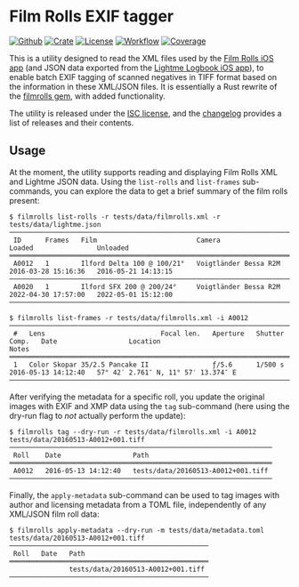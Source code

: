 # Film Rolls EXIF tagger

[![Github](https://img.shields.io/badge/github-urdh/filmrolls--rs-8da0cb?style=flat-square&labelColor=555555&logo=github)][github]
[![Crate](https://img.shields.io/crates/v/filmrolls?style=flat-square&color=fc8d62&logo=rust)][release]
[![License](https://img.shields.io/crates/l/filmrolls?style=flat-square)](LICENSE.md)
[![Workflow](https://img.shields.io/github/actions/workflow/status/urdh/filmrolls-rs/push.yml?style=flat-square)][build]
[![Coverage](https://img.shields.io/codecov/c/gh/urdh/filmrolls-rs?style=flat-square)][codecov]

This is a utility designed to read the XML files used by the [Film Rolls iOS app][film-rolls]
(and JSON data exported from the [Lightme Logbook iOS app][lightme]), to enable batch EXIF tagging
of scanned negatives in TIFF format based on the information in these XML/JSON files.
It is essentially a Rust rewrite of the [filmrolls gem][gem], with added functionality.

The utility is released under the [ISC license](LICENSE.md), and the [changelog](CHANGELOG.md)
provides a list of releases and their contents.

## Usage

At the moment, the utility supports reading and displaying Film Rolls XML and Lightme JSON data.
Using the `list-rolls` and `list-frames` sub-commands, you can explore the data to get a brief
summary of the film rolls present:

```console
$ filmrolls list-rolls -r tests/data/filmrolls.xml -r tests/data/lightme.json
─────────────────────────────────────────────────────────────────────────────────────────────────────────────────
 ID      Frames   Film                         Camera                  Loaded                Unloaded
═════════════════════════════════════════════════════════════════════════════════════════════════════════════════
 A0012   1        Ilford Delta 100 @ 100/21°   Voigtländer Bessa R2M   2016-03-28 15:16:36   2016-05-21 14:13:15
─────────────────────────────────────────────────────────────────────────────────────────────────────────────────
 A0020   1        Ilford SFX 200 @ 200/24°     Voigtländer Bessa R2M   2022-04-30 17:57:00   2022-05-01 15:12:00
─────────────────────────────────────────────────────────────────────────────────────────────────────────────────

$ filmrolls list-frames -r tests/data/filmrolls.xml -i A0012
──────────────────────────────────────────────────────────────────────────────────────────────────────────────────────────────────────────────────
 #   Lens                             Focal len.   Aperture   Shutter   Comp.   Date                  Location                              Notes
══════════════════════════════════════════════════════════════════════════════════════════════════════════════════════════════════════════════════
 1   Color Skopar 35/2.5 Pancake II                ƒ/5.6      1/500 s           2016-05-13 14:12:40   57° 42′ 2.761″ N, 11° 57′ 13.374″ E
──────────────────────────────────────────────────────────────────────────────────────────────────────────────────────────────────────────────────

```

After verifying the metadata for a specific roll, you update the original images with EXIF and XMP
data using the `tag` sub-command (here using the dry-run flag to *not* actually perform the update):

```console
$ filmrolls tag --dry-run -r tests/data/filmrolls.xml -i A0012 tests/data/20160513-A0012+001.tiff
──────────────────────────────────────────────────────────────────
 Roll    Date                  Path
══════════════════════════════════════════════════════════════════
 A0012   2016-05-13 14:12:40   tests/data/20160513-A0012+001.tiff
──────────────────────────────────────────────────────────────────

```

Finally, the `apply-metadata` sub-command can be used to tag images with author and licensing
metadata from a TOML file, independently of any XML/JSON film roll data:

```console
$ filmrolls apply-metadata --dry-run -m tests/data/metadata.toml tests/data/20160513-A0012+001.tiff
──────────────────────────────────────────────────
 Roll   Date   Path
══════════════════════════════════════════════════
               tests/data/20160513-A0012+001.tiff
──────────────────────────────────────────────────

```

[film-rolls]: https://itunes.apple.com/se/app/film-rolls-app-for-film-photographers/id675626559
[lightme]: https://apps.apple.com/us/app/lightme-logbook/id1544518308

[github]: https://github.com/urdh/filmrolls-rs
[release]: https://crates.io/crates/filmrolls
[build]: https://github.com/urdh/filmrolls-rs/actions/workflows/push.yml
[codecov]: https://codecov.io/gh/urdh/filmrolls-rs
[gem]: https://rubygems.org/gems/filmrolls
